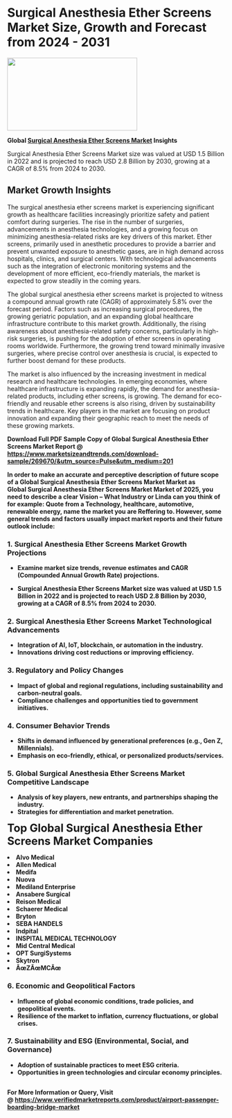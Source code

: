 <H1>Surgical Anesthesia Ether Screens Market Size, Growth and Forecast from 2024 - 2031</H1><img class="aligncenter size-medium wp-image-584254" src="https://thirdeyenews.in/wp-content/uploads/2024/09/Global-Market-Research-300x168.jpeg" alt="" width="300" height="168" /><p><strong>Global&nbsp;<a href="https://www.marketsizeandtrends.com/download-sample/269670/&amp;utm_source=Pulse&amp;utm_medium=201">Surgical Anesthesia Ether Screens Market</a> Insights</strong></p><p>Surgical Anesthesia Ether Screens Market size was valued at USD 1.5 Billion in 2022 and is projected to reach USD 2.8 Billion by 2030, growing at a CAGR of 8.5% from 2024 to 2030.</p><p><h2>Market Growth Insights</h2> <p>The surgical anesthesia ether screens market is experiencing significant growth as healthcare facilities increasingly prioritize safety and patient comfort during surgeries. The rise in the number of surgeries, advancements in anesthesia technologies, and a growing focus on minimizing anesthesia-related risks are key drivers of this market. Ether screens, primarily used in anesthetic procedures to provide a barrier and prevent unwanted exposure to anesthetic gases, are in high demand across hospitals, clinics, and surgical centers. With technological advancements such as the integration of electronic monitoring systems and the development of more efficient, eco-friendly materials, the market is expected to grow steadily in the coming years.</p> <p><strong></strong></p> <p>The global surgical anesthesia ether screens market is projected to witness a compound annual growth rate (CAGR) of approximately 5.8% over the forecast period. Factors such as increasing surgical procedures, the growing geriatric population, and an expanding global healthcare infrastructure contribute to this market growth. Additionally, the rising awareness about anesthesia-related safety concerns, particularly in high-risk surgeries, is pushing for the adoption of ether screens in operating rooms worldwide. Furthermore, the growing trend toward minimally invasive surgeries, where precise control over anesthesia is crucial, is expected to further boost demand for these products.</p> <p>The market is also influenced by the increasing investment in medical research and healthcare technologies. In emerging economies, where healthcare infrastructure is expanding rapidly, the demand for anesthesia-related products, including ether screens, is growing. The demand for eco-friendly and reusable ether screens is also rising, driven by sustainability trends in healthcare. Key players in the market are focusing on product innovation and expanding their geographic reach to meet the needs of these growing markets.</p> <p><strong></p><p><span class=""><strong>Download Full PDF Sample Copy of Global Surgical Anesthesia Ether Screens Market Report</strong> @ <a href="https://www.marketsizeandtrends.com/download-sample/269670/&amp;utm_source=Pulse&amp;utm_medium=201" target="_blank">https://www.marketsizeandtrends.com/download-sample/269670/&amp;utm_source=Pulse&amp;utm_medium=201</a></span></p><p>In order to make an accurate and perceptive description of future scope of a Global&nbsp;Surgical Anesthesia Ether Screens Market Market as Global&nbsp;Surgical Anesthesia Ether Screens Market Market of 2025, you need to describe a clear Vision &ndash; What Industry or Linda can you think of for example: Quote from a Technology, healthcare, automotive, renewable energy, name the market you are Reffering to. However, some general trends and factors usually impact market reports and their future outlook include:</p><h3>1.&nbsp;<strong>Surgical Anesthesia Ether Screens Market Growth Projections</strong></h3><ul><li>Examine market size trends, revenue estimates and CAGR (Compounded Annual Growth Rate) projections.</li><li><p>Surgical Anesthesia Ether Screens Market size was valued at USD 1.5 Billion in 2022 and is projected to reach USD 2.8 Billion by 2030, growing at a CAGR of 8.5% from 2024 to 2030.</p></li></ul><h3>2.&nbsp;<strong>Surgical Anesthesia Ether Screens Market Technological Advancements</strong></h3><ul><li>Integration of AI, IoT, blockchain, or automation in the industry.</li><li>Innovations driving cost reductions or improving efficiency.</li></ul><h3>3.&nbsp;<strong>Regulatory and Policy Changes</strong></h3><ul><li>Impact of global and regional regulations, including sustainability and carbon-neutral goals.</li><li>Compliance challenges and opportunities tied to government initiatives.</li></ul><h3>4.&nbsp;<strong>Consumer Behavior Trends</strong></h3><ul><li>Shifts in demand influenced by generational preferences (e.g., Gen Z, Millennials).</li><li>Emphasis on eco-friendly, ethical, or personalized products/services.</li></ul><h3>5.&nbsp;<strong>Global Surgical Anesthesia Ether Screens Market Competitive Landscape</strong></h3><ul><li>Analysis of key players, new entrants, and partnerships shaping the industry.</li><li>Strategies for differentiation and market penetration.</li></ul><p data-pm-slice="1 1 []"><span style="color: inherit; font-family: inherit; font-size: 25px;">Top Global Surgical Anesthesia Ether Screens Market Companies</span></p><div class="" data-test-id=""><p><li>Alvo Medical</li><li> Allen Medical</li><li> Medifa</li><li> Nuova</li><li> Mediland Enterprise</li><li> Ansabere Surgical</li><li> Reison Medical</li><li> Schaerer Medical</li><li> Bryton</li><li> SEBA HANDELS</li><li> Indpital</li><li> INSPITAL MEDICAL TECHNOLOGY</li><li> Mid Central Medical</li><li> OPT SurgiSystems</li><li> Skytron</li><li> ÃœZÃœMCÃœ</li></p></div><h3>6.&nbsp;<strong>Economic and Geopolitical Factors</strong></h3><ul><li>Influence of global economic conditions, trade policies, and geopolitical events.</li><li>Resilience of the market to inflation, currency fluctuations, or global crises.</li></ul><h3>7.&nbsp;<strong>Sustainability and ESG (Environmental, Social, and Governance)</strong></h3><ul><li>Adoption of sustainable practices to meet ESG criteria.</li><li>Opportunities in green technologies and circular economy principles.</li></ul><h2><strong style="font-size: 14px;">For More Information or Query, Visit @&nbsp;</strong><a style="background-color: #ffffff; font-size: 14px;" href="https://www.marketsizeandtrends.com/report/surgical-anesthesia-ether-screens-market/" target="_blank">https://www.verifiedmarketreports.com/product/airport-passenger-boarding-bridge-market</a></h2>
